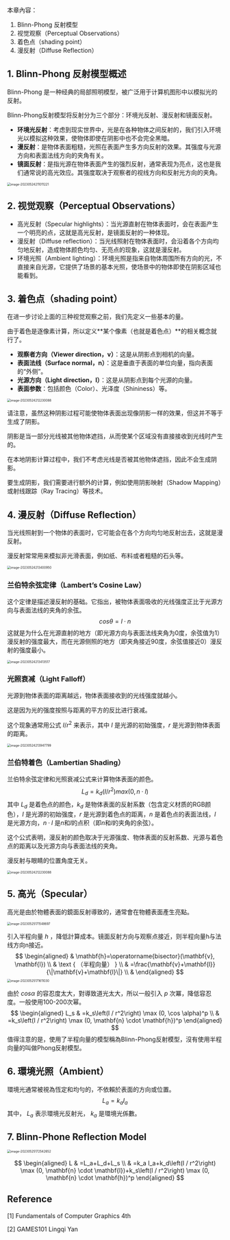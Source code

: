 本章內容：

1. Blinn-Phong 反射模型
2. 视觉观察（Perceptual Observations）
3. 着色点（shading point）
4. 漫反射（Diffuse Reflection）

<!--more-->

## 1. Blinn-Phong 反射模型概述

Blinn-Phong 是一种经典的局部照明模型，被广泛用于计算机图形中以模拟光的反射。

Blinn-Phong反射模型将反射分为三个部分：环境光反射、漫反射和镜面反射。

- **环境光反射**：考虑到现实世界中，光是在各种物体之间反射的，我们引入环境光以模拟这种效果，使物体即使在阴影中也不会完全黑暗。
- **漫反射**：是物体表面粗糙，光照在表面产生多方向反射的效果。其强度与光源方向和表面法线方向的夹角有关。
- **镜面反射**：是指光源在物体表面产生的强烈反射，通常表现为亮点，这也是我们通常说的高光效应。其强度取决于观察者的视线方向和反射光方向的夹角。

<img src="https://regz-1258735137.cos.ap-guangzhou.myqcloud.com/remo_t/AWSdGBTeKqpwHmU.png" alt="image-20230524211011221" style="zoom:50%;" />

## 2. 视觉观察（Perceptual Observations）

- 高光反射（Specular highlights）：当光源直射在物体表面时，会在表面产生一个明亮的点，这就是高光反射，是镜面反射的一种体现。
- 漫反射（Diffuse reflection）：当光线照射在物体表面时，会沿着各个方向均匀地反射，造成物体颜色均匀、无亮点的现象，这就是漫反射。
- 环境光照（Ambient lighting）：环境光照是指来自物体周围所有方向的光，不直接来自光源，它提供了场景的基本光照，使场景中的物体即使在阴影区域也能看到。

## 3. 着色点（shading point）

在进一步讨论上面的三种视觉观察之前，我们先定义一些基本的量。

由于着色是逐像素计算，所以定义**某个像素（也就是着色点）**的相关概念就行了。

- **观察者方向（Viewer direction，v）**：这是从阴影点到相机的向量。
- **表面法线（Surface normal，n）**：这是垂直于表面的单位向量，指向表面的“外侧”。
- **光源方向（Light direction，l）**：这是从阴影点到每个光源的向量。
- **表面参数**：包括颜色（Color）、光泽度（Shininess）等。

<img src="https://regz-1258735137.cos.ap-guangzhou.myqcloud.com/remo_t/cYvsRAIPdzWexhf.png" alt="image-20230524212230088" style="zoom:50%;" />

请注意，虽然这种阴影过程可能使物体表面出现像阴影一样的效果，但这并不等于生成了阴影。

阴影是当一部分光线被其他物体遮挡，从而使某个区域没有直接接收到光线时产生的。

在本地阴影计算过程中，我们不考虑光线是否被其他物体遮挡，因此不会生成阴影。

要生成阴影，我们需要进行额外的计算，例如使用阴影映射（Shadow Mapping）或射线跟踪（Ray Tracing）等技术。

## 4. 漫反射（Diffuse Reflection）

当光线照射到一个物体的表面时，它可能会在各个方向均匀地反射出去，这就是漫反射。

漫反射常常用来模拟非光滑表面，例如纸、布料或者粗糙的石头等。

<img src="https://regz-1258735137.cos.ap-guangzhou.myqcloud.com/remo_t/McFHvK38NpRYm46.png" alt="image-20230524213400950" style="zoom:50%;" />

### 兰伯特余弦定律（Lambert’s Cosine Law）

这个定律是描述漫反射的基础。它指出，被物体表面吸收的光线强度正比于光源方向与表面法线的夹角的余弦。
$$
cos \theta = l \cdot n
$$
这就是为什么在光源直射的地方（即光源方向与表面法线夹角为0度，余弦值为1）漫反射的强度最大，而在光源侧照的地方（即夹角接近90度，余弦值接近0）漫反射的强度最小。

<img src="https://regz-1258735137.cos.ap-guangzhou.myqcloud.com/remo_t/64SPOKmuWc3hAr1.png" alt="image-20230524213413517" style="zoom:50%;" />

### 光照衰减（Light Falloff）

光源到物体表面的距离越远，物体表面接收到的光线强度就越小。

这是因为光的强度按照与距离的平方的反比进行衰减。

这个现象通常用公式 $I/r^2$ 来表示，其中 $I$ 是光源的初始强度，$r$ 是光源到物体表面的距离。

<img src="https://regz-1258735137.cos.ap-guangzhou.myqcloud.com/remo_t/Yj1h5yRa3Mw9sNF.png" alt="image-20230524213947799" style="zoom:50%;" />

### 兰伯特着色（Lambertian Shading）

兰伯特余弦定律和光照衰减公式来计算物体表面的颜色。
$$
L_d = k_d(I/r^2)max(0, n·l)
$$
其中 $L_d$ 是着色点的颜色，$k_d$ 是物体表面的反射系数（包含定义材质的RGB颜色），$I$ 是光源的初始强度，$r$ 是光源到着色点的距离，$n$ 是着色点的表面法线，$l$ 是光源方向，$n·l$ 是$n$和$l$的点积（即$n$和$l$的夹角的余弦）。

这个公式表明，漫反射的颜色取决于光源强度、物体表面的反射系数、光源与着色点的距离以及光源方向与表面法线的夹角。

漫反射与眼睛的位置角度无关。

<img src="https://regz-1258735137.cos.ap-guangzhou.myqcloud.com/remo_t/cYvsRAIPdzWexhf-20230719181729868.png" alt="image-20230524212230088" style="zoom:50%;" />

## 5. 高光（Specular）

高光是由於物體表面的鏡面反射導致的，通常會在物體表面產生亮點。

<img src="https://regz-1258735137.cos.ap-guangzhou.myqcloud.com/remo_t/O8jLuZ1vDqxrYn6.png" alt="image-20230525171548697" style="zoom:50%;" />

引入半程向量 $h$ ，降低計算成本。镜面反射方向与观察点接近，则半程向量h与法线方向n接近。
$$
\begin{aligned}
& \mathbf{h}=\operatorname{bisector}(\mathbf{v}, \mathbf{l}) \\
& \text { （半程向量） } \\
& =\frac{\mathbf{v}+\mathbf{l}}{\|\mathbf{v}+\mathbf{l}\|} \\
&
\end{aligned}
$$
<img src="https://regz-1258735137.cos.ap-guangzhou.myqcloud.com/remo_t/Pwh3Vqtip8scQMX.png" alt="image-20230525171611030" style="zoom:50%;" />

由於 $cos\alpha$ 的容忍度太大，對導致道光太大，所以一般引入 $p$ 次冪，降低容忍度。一般使用100-200次幂。
$$
\begin{aligned}
L_s & =k_s\left(I / r^2\right) \max (0, \cos \alpha)^p \\
& =k_s\left(I / r^2\right) \max (0, \mathbf{n} \cdot \mathbf{h})^p
\end{aligned}
$$
值得注意的是，使用了半程向量的模型稱為Blinn-Phong反射模型，沒有使用半程向量的叫做Phong反射模型。

## 6. 環境光照（Ambient）

環境光通常被視為恆定和均勻的，不依賴於表面的方向或位置。
$$
L_a = k_a I_a
$$
其中， $L_a$ 表示環境光反射光， $k_a$ 是環境光係數。

## 7. Blinn-Phone Reflection Model

<img src="https://regz-1258735137.cos.ap-guangzhou.myqcloud.com/remo_t/agQhoxeqEs9IRpB.png" alt="image-20230525172542652" style="zoom:50%;" />

$$
\begin{aligned}
L & =L_a+L_d+L_s \\
& =k_a I_a+k_d\left(I / r^2\right) \max (0, \mathbf{n} \cdot \mathbf{l})+k_s\left(I / r^2\right) \max (0, \mathbf{n} \cdot \mathbf{h})^p
\end{aligned}
$$

## Reference

[1] Fundamentals of Computer Graphics 4th

[2] GAMES101 Lingqi Yan
